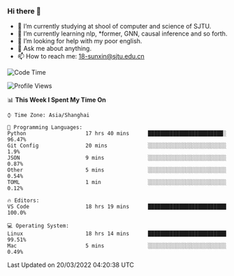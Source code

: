 ### Hi there 👋

<!--
**sunxin000/sunxin000** is a ✨ _special_ ✨ repository because its `README.md` (this file) appears on your GitHub profile.

Here are some ideas to get you started:

- 🔭 I’m currently working on ...
- 🌱 I’m currently learning ...
- 👯 I’m looking to collaborate on ...
- 🤔 I’m looking for help with ...
- 💬 Ask me about ...
- 📫 How to reach me: ...
- 😄 Pronouns: ...
- ⚡ Fun fact: ...
-->
- 🏫 I’m currently studying at shool of computer and science of SJTU.
- 🌱 I’m currently learning nlp, \*former, GNN, causal inference and so forth.
- 🤔 I’m looking for help with my poor english.
- 💬 Ask me about anything.
- 📫 How to reach me: 18-sunxin@sjtu.edu.cn
<!--START_SECTION:waka-->
![Code Time](http://img.shields.io/badge/Code%20Time-124%20hrs%2053%20mins-blue)

![Profile Views](http://img.shields.io/badge/Profile%20Views-1-blue)

📊 **This Week I Spent My Time On** 

```text
⌚︎ Time Zone: Asia/Shanghai

💬 Programming Languages: 
Python                   17 hrs 40 mins      ████████████████████████░   96.47% 
Git Config               20 mins             ░░░░░░░░░░░░░░░░░░░░░░░░░   1.9% 
JSON                     9 mins              ░░░░░░░░░░░░░░░░░░░░░░░░░   0.87% 
Other                    5 mins              ░░░░░░░░░░░░░░░░░░░░░░░░░   0.54% 
TOML                     1 min               ░░░░░░░░░░░░░░░░░░░░░░░░░   0.12%

🔥 Editors: 
VS Code                  18 hrs 19 mins      █████████████████████████   100.0%

💻 Operating System: 
Linux                    18 hrs 14 mins      █████████████████████████   99.51% 
Mac                      5 mins              ░░░░░░░░░░░░░░░░░░░░░░░░░   0.49%

```


 Last Updated on 20/03/2022 04:20:38 UTC
<!--END_SECTION:waka-->
